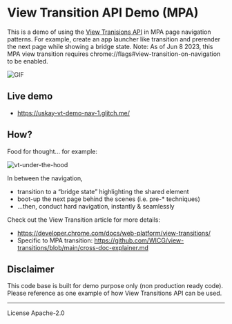 # View Transition API Demo (MPA)
This is a demo of using the [View Tranisions API](https://developer.mozilla.org/en-US/docs/Web/API/View_Transitions_API) in MPA page navigation patterns. For example, create an app launcher like transition and prerender the next page while showing a bridge state.
Note: As of Jun 8 2023, this MPA view transition requires chrome://flags#view-transition-on-navigation to be enabled.

![GIF](https://cdn.glitch.global/afc22f58-7717-45b3-9b3e-545c2c472195/vt6.gif?v=1686231143291)

## Live demo
- https://uskay-vt-demo-nav-1.glitch.me/

## How?
Food for thought... for example:

![vt-under-the-hood](https://cdn.glitch.global/afc22f58-7717-45b3-9b3e-545c2c472195/vt-under-the-hood.png?v=1686230588005)

In between the navigation,
- transition to a “bridge state” highlighting the shared element
- boot-up the next page behind the scenes (i.e. pre-* techniques)
- …then, conduct hard navigation, instantly & seamlessly

Check out the View Transition article for more details:
- https://developer.chrome.com/docs/web-platform/view-transitions/
- Specific to MPA transition: https://github.com/WICG/view-transitions/blob/main/cross-doc-explainer.md

## Disclaimer
This code base is built for demo purpose only (non production ready code). Please reference as one example of how View Transitions API can be used.

---

License Apache-2.0